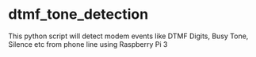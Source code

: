 # dtmf_tone_detection
This python script will detect modem events like DTMF Digits, Busy Tone, Silence etc from phone line using Raspberry Pi 3
